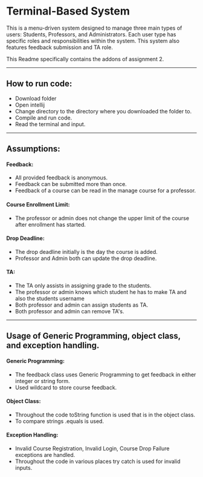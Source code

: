 # Terminal-Based System

This is a menu-driven system designed to manage three main types of users: 
Students, Professors, and Administrators. Each user type has specific roles and responsibilities within the system.
This system also features feedback submission and TA role.

This Readme specifically contains the addons of assignment 2.

***

## How to run code:
- Download folder
- Open intellij
- Change directory to the directory where you downloaded the folder to.
- Compile and run code.
- Read the terminal and input.

***

## Assumptions:
#### Feedback:
- All provided feedback is anonymous.
- Feedback can be submitted more than once.
- Feedback of a course can be read in the manage course for a professor.

#### Course Enrollment Limit:
- The professor or admin does not change the upper limit of the course after enrollment has started.

#### Drop Deadline:
- The drop deadline initially is the day the course is added.
- Professor and Admin both can update the drop deadline.

#### TA:
- The TA only assists in assigning grade to the students.
- The professor or admin knows which student he has to make TA and also the students username
- Both professor and admin can assign students as TA.
- Both professor and admin can remove TA's.

***

## Usage of Generic Programming, object class, and exception handling.

#### Generic Programming:
- The feedback class uses Generic Programming to get feedback in either integer or string form.
- Used wildcard to store course feedback.

#### Object Class:
- Throughout the code toString function is used that is in the object class.
- To compare strings .equals is used.

#### Exception Handling:
- Invalid Course Registration, Invalid Login, Course Drop Failure exceptions are handled.
- Throughout the code in various places try catch is used for invalid inputs.